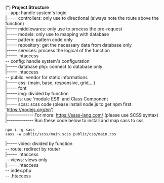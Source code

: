 (*) **Project Structure**  
-- app: handle system's logic  
|----- controllers: only use to directional (always note the route above the function)  
|----- middlewares: only use to process the pre-request  
|----- models: only use to mapping with database  
|----- pattern: pattern code only  
|----- repository: get the necessary data from database only  
|----- services: process the logical of the function    
|----- .htaccess  
-- config: handle system's configuration  
|----- database.php: connect to database only  
|----- .htaccess  
-- public: vendor for static informations  
|----- css: (main, base, responsive, grid,...)  
|----- font  
|----- img: divided by function  
|----- js: use 'module ES6' and Class Component  
|----- scss: scss code (please install node.js to get npm first 'https://nodejs.org/en')   
|------------- For more: https://sass-lang.com/ (please use SCSS syntax)  
|------------- Run these code below to install and map sass to css
```
npm i -g sass
sass -w public/scss/main.scss public/css/main.css
```
  
|----- video: divided by function  
-- route: redirect by router  
|----- .htaccess  
-- views: views only  
|----- .htaccess  
-- index.php  
-- .htaccess  